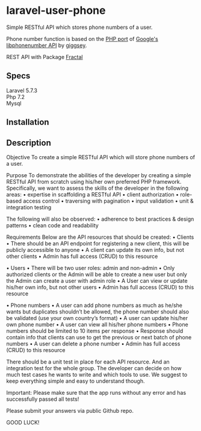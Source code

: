 # laravel-user-phone
Simple RESTful API which stores phone numbers of a user.
  
Phone number function is based on the [PHP port](https://github.com/giggsey/libphonenumber-for-php) of [Google's libphonenumber API](https://github.com/googlei18n/libphonenumber) by [giggsey](https://github.com/giggsey).  
  
REST API with Package [Fractal](https://fractal.thephpleague.com/)

## Specs  
Laravel 5.7.3  
Php 7.2  
Mysql

## Installation


## Description

Objective
To create a simple RESTful API which will store phone numbers of a user.

Purpose
To demonstrate the abilities of the developer by creating a simple RESTful API from scratch using his/her own preferred PHP framework. Specifically, we want to assess the skills of the developer in the following
areas:
• expertise in scaffolding a RESTful API 
• client authorization
• role-based access control
• traversing with pagination
• input validation
• unit & integration testing

The following will also be observed:
• adherence to best practices & design patterns
• clean code and readability

Requirements
Below are the API resources that should be created:
• Clients
• There should be an API endpoint for registering a new client, this will be publicly accessible to anyone
• A client can update its own info, but not other clients
• Admin has full access (CRUD) to this resource

• Users
• There will be two user roles: admin and non-admin
• Only authorized clients or the Admin will be able to create a new user but only the Admin can create a user with admin role
• A User can view or update his/her own info, but not other users
• Admin has full access (CRUD) to this resource

• Phone numbers
• A user can add phone numbers as much as he/she wants but duplicates shouldn’t be allowed, the phone number should also be
validated (use your own country’s format)
• A user can update his/her own phone number
• A user can view all his/her phone numbers
• Phone numbers should be limited to 10 items per response
• Response should contain info that clients can use to get the previous or next batch of phone numbers
• A user can delete a phone number
• Admin has full access (CRUD) to this resource

There should be a unit test in place for each API resource. And an integration test for the whole group. The developer can decide on how much test cases he wants to write and which tools to use. We suggest to keep everything simple and easy to understand though.

Important: Please make sure that the app runs without any error and has successfully passed all tests!

Please submit your answers via public Github repo.


GOOD LUCK!
